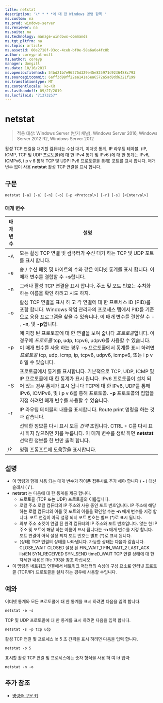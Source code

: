 ```yaml
---
title: netstat
description: '\* * * *에 대 한 Windows 명령 항목 '
ms.custom: na
ms.prod: windows-server
ms.reviewer: na
ms.suite: na
ms.technology: manage-windows-commands
ms.tgt_pltfrm: na
ms.topic: article
ms.assetid: 60e2718f-93cc-4ceb-bf0e-58a6a6e4fc8b
author: coreyp-at-msft
ms.author: coreyp
manager: dongill
ms.date: 10/16/2017
ms.openlocfilehash: 54bd21b7e96275d329e45e825971d9236488c793
ms.sourcegitcommit: 6aff3d88ff22ea141a6ea6572a5ad8dd6321f199
ms.translationtype: MT
ms.contentlocale: ko-KR
ms.lasthandoff: 09/27/2019
ms.locfileid: "71373257"
---
```

# <a name="netstat"></a>netstat

>적용 대상: Windows Server (반기 채널), Windows Server 2016, Windows Server 2012 R2, Windows Server 2012

활성 TCP 연결을 대기할 컴퓨터는 수신 대기, 이더넷 통계, IP 라우팅 테이블, (IP, ICMP, TCP 및 UDP 프로토콜)에 대 한 IPv4 통계 및 IPv6 (에 대 한 통계는 IPv6, ICMPv6, i p v 6 통해 TCP 및 UDP IPv6 프로토콜을 통해) 포트를 표시 합니다. 매개 변수 없이 사용 **netstat** 활성 TCP 연결을 표시 합니다. 

## <a name="syntax"></a>구문
```
netstat [-a] [-e] [-n] [-o] [-p <Protocol>] [-r] [-s] [<Interval>]
```

### <a name="parameters"></a>매개 변수

|   매개 변수   |                                                                                                                                              설명                                                                                                                                              |
|---------------|-------------------------------------------------------------------------------------------------------------------------------------------------------------------------------------------------------------------------------------------------------------------------------------------------------|
|      -A       |                                                                                                   모든 활성 TCP 연결 및 컴퓨터가 수신 대기 하는 TCP 및 UDP 포트를 표시 합니다.                                                                                                   |
|      -e       |                                                                                 송 / 수신 패킷 및 바이트의 수와 같은 이더넷 통계를 표시 합니다. 이 매개 변수를 결합할 수 **-s**합니다.                                                                                  |
|      -n       |                                                                               그러나 활성 TCP 연결을 표시 합니다. 주소 및 포트 번호는 수치화 하는 이름을 확인 하려고 시도 하지.                                                                               |
|      -o       |                          활성 TCP 연결을 표시 하 고 각 연결에 대 한 프로세스 ID (PID)를 포함 합니다. Windows 작업 관리자의 프로세스 탭에서 PID를 기준으로 응용 프로그램을 찾을 수 있습니다. 이 매개 변수를 결합할 수 **-** , **-n**, 및 **-p**합니다.                           |
| -p <Protocol> |               에 지정 된 프로토콜에 대 한 연결을 보여 줍니다 *프로토콜*합니다. 이 경우에 *프로토콜* tcp, udp, tcpv6, udpv6를 사용할 수 있습니다. 이 매개 변수를 사용 하는 경우 **-s** 프로토콜에서 통계를 표시 하려면 *프로토콜* tcp, udp, icmp, ip, tcpv6, udpv6, icmpv6, 또는 i p v 6 일 수 있습니다.                |
|      -S       | 프로토콜에서 통계를 표시합니다. 기본적으로 TCP, UDP, ICMP 및 IP 프로토콜에 대 한 통계가 표시 됩니다. IPv6 프로토콜이 설치 되어 있는 경우 통계가 표시 됩니다 TCP에 대 한 IPv6, UDP를 통해 IPv6, ICMPv6, 및 i p v 6을 통해 프로토콜. **-p** 프로토콜의 집합을 지정 하려면 매개 변수를 사용할 수 있습니다. |
|      -r       |                                                                                                     IP 라우팅 테이블의 내용을 표시합니다. Route print 명령을 하는 것과 같습니다.                                                                                                     |
|  <Interval>   |                                                        선택한 정보를 다시 표시 모든 *간격* 초입니다. CTRL + C를 다시 표시 하지 않으려면 키를 누릅니다. 이 매개 변수를 생략 하면 **netstat** 선택한 정보를 한 번만 출력 합니다.                                                         |
|      /?       |                                                                                                                                 명령 프롬프트에 도움말을 표시합니다.                                                                                                                                  |

## <a name="remarks"></a>설명
-   이 명령과 함께 사용 되는 매개 변수가 하이픈 접두사로 추가 해야 합니다 ( **-** ) 대신 슬래시 ( **/** ).
-   **netstat** 는 다음에 대 한 통계를 제공 합니다.
    -   프로토콜 (TCP 또는 UDP) 프로토콜의 이름입니다.
    -   로컬 주소 로컬 컴퓨터의 IP 주소와 사용 중인 포트 번호입니다. IP 주소에 해당 하는 로컬 컴퓨터의 이름 및 포트의 이름을 확인할 수는 **-n** 매개 변수를 지정 합니다. 포트 연결이 아직 설정 되지 포트 번호는 별표 (*)로 표시 됩니다.
    -   외부 주소 소켓이 연결 된 원격 컴퓨터의 IP 주소와 포트 번호입니다. 않는 한 IP 주소 및 포트에 해당 하는 이름이 표시 됩니다는 **-n** 매개 변수를 지정 합니다. 포트 연결이 아직 설정 되지 포트 번호는 별표 (*)로 표시 됩니다.
    -   (상태) TCP 연결의 상태를 나타냅니다. 가능한 상태는 다음과 같습니다. CLOSE_WAIT CLOSED 설정 된 FIN_WAIT_1 FIN_WAIT_2 LAST_ACK listEN SYN_RECEIVED SYN_SEND timeD_WAIT TCP 연결 상태에 대 한 자세한 내용은 Rfc 793을 참조 하십시오.
-   이 명령은 네트워크 연결에서 네트워크 어댑터의 속성에 구성 요소로 인터넷 프로토콜 (TCP/IP) 프로토콜을 설치 하는 경우에 사용할 수입니다.

## <a name="BKMK_Examples"></a>예와
이더넷 통계와 모든 프로토콜에 대 한 통계를 표시 하려면 다음을 입력 합니다.
```
netstat -e -s
```
TCP 및 UDP 프로토콜에 대 한 통계를 표시 하려면 다음을 입력 합니다.
```
netstat -s -p tcp udp
```
활성 TCP 연결 및 프로세스 Id 5 초 간격을 표시 하려면 다음을 입력 합니다.
```
netstat -o 5
```
표시할 활성 TCP 연결 및 프로세스에는 숫자 형식을 사용 하 여 Id 입력:
```
netstat -n -o
```

## <a name="additional-references"></a>추가 참조
-   [명령줄 구문 키](command-line-syntax-key.md)
